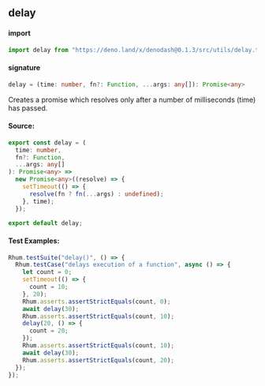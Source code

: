 ## delay

#### import

```typescript
import delay from "https://deno.land/x/denodash@0.1.3/src/utils/delay.ts";
```

#### signature

```typescript
delay = (time: number, fn?: Function, ...args: any[]): Promise<any>
```

Creates a promise which resolves only after a number of milliseconds (time) has
passed.

#### Source:

```typescript
export const delay = (
  time: number,
  fn?: Function,
  ...args: any[]
): Promise<any> =>
  new Promise<any>((resolve) => {
    setTimeout(() => {
      resolve(fn ? fn(...args) : undefined);
    }, time);
  });

export default delay;
```

#### Test Examples:

```typescript
Rhum.testSuite("delay()", () => {
  Rhum.testCase("delays execution of a function", async () => {
    let count = 0;
    setTimeout(() => {
      count = 10;
    }, 20);
    Rhum.asserts.assertStrictEquals(count, 0);
    await delay(30);
    Rhum.asserts.assertStrictEquals(count, 10);
    delay(20, () => {
      count = 20;
    });
    Rhum.asserts.assertStrictEquals(count, 10);
    await delay(30);
    Rhum.asserts.assertStrictEquals(count, 20);
  });
});
```

